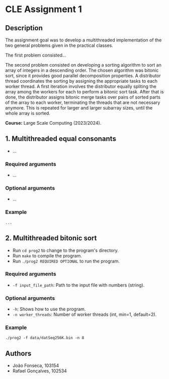 # CLE Assignment 1

## Description

The assignment goal was to develop a multithreaded implementation of the two general problems given in the practical classes.

The first problem consisted...

The second problem consisted on developing a sorting algorithm to sort an array of integers in a descending order. The
chosen algorithm was bitonic sort, since it provides good parallel decomposition properties. A distributor thread
coordinates the sorting by assigning the appropriate tasks to each worker thread. A first iteration involves the distributor
equally spliting the array among the workers for each to perform a bitonic sort task. After that is done, the distributor
assigns bitonic merge tasks over pairs of sorted parts of the array to each worker, terminating the threads that are not
necessary anymore. This is repeated for larger and larger subarray sizes, until the whole array is sorted.

**Course:** Large Scale Computing (2023/2024).

## 1. Multithreaded equal consonants

- ...

### Required arguments

- ...

### Optional arguments
                                                                                                      
- ...

### Example

`...`

## 2. Multithreaded bitonic sort

- Run `cd prog2` to change to the program's directory.
- Run `make` to compile the program.
- Run `./prog2 REQUIRED OPTIONAL` to run the program.

### Required arguments

- `-f input_file_path`: Path to the input file with numbers (string).

### Optional arguments
                                                                                                      
- `-h`: Shows how to use the program.                                                                                                      
- `-n worker_threads`: Number of worker threads (int, min=1, default=2).

### Example

`./prog2 -f data/datSeq256K.bin -n 8`

## Authors

- João Fonseca, 103154
- Rafael Gonçalves, 102534
